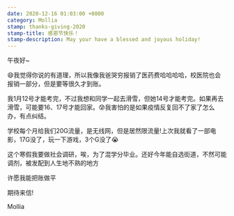 ```yaml
---
date: 2020-12-16 01:03:00 +0800
category: Mollia
stamp: thanks-giving-2020
stamp-title: 感恩节快乐！
stamp-description: May your have a blessed and joyous holiday!
---
```


午夜好~

😄我觉得你说的有道理，所以我像我爸哭穷报销了医药费哈哈哈哈，校医院也会报销一部分，但是要等很久才到账。

我1月12号才能考完，不过我想和同学一起去滑雪，但她14号才能考完。如果再去滑雪，可能要16、17号才能回家。😰我害怕的是如果疫情反复回不了家了怎么办，有点纠结。

学校每个月给我们20G流量，是无线网，但是居然限流量!上次我就看了一部电影，17G没了，玩一下游戏，3个G没了😭

这个寒假我要做社会调研，唉，为了混学分毕业。还好今年能自选街道，不然可能调剂，被发配到人生地不熟的地方

许愿我能把账做平

期待来信!

Mollia
